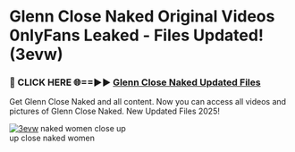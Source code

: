 # Glenn Close Naked Original Videos 0nlyFans Leaked - Files Updated! (3evw)

<h3>🔴 CLICK HERE 🌐==►► <a href="https://tinyurl.com/up5wt9bj" rel="nofollow">Glenn Close Naked Updated Files</a></h3>

Get Glenn Close Naked and all content. Now you can access all videos and pictures of Glenn Close Naked. New Updated Files 2025!

[![3evw](https://i.imgur.com/ABiUzMV.gif)](https://tinyurl.com/up5wt9bj)
naked women close up<br>
up close naked women
